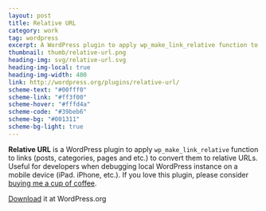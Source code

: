 ```yaml
---
layout: post
title: Relative URL
category: work
tag: wordpress
excerpt: A WordPress plugin to apply wp_make_link_relative function to links to convert them to relative URLs.
thumbnail: thumb/relative-url.png
heading-img: svg/relative-url.svg
heading-img-local: true
heading-img-width: 400
link: http://wordpress.org/plugins/relative-url/
scheme-text: "#00fff0"
scheme-link: "#ff3f00"
scheme-hover: "#fffd4a"
scheme-code: "#39beb6"
scheme-bg: "#001311"
scheme-bg-light: true
---
```


<p><b>Relative URL</b> is a WordPress plugin to apply <code>wp_make_link_relative</code> function to links (posts, categories, pages and etc.) to convert them to relative URLs. Useful for developers when debugging local WordPress instance on a mobile device (iPad. iPhone, etc.). If you love this plugin, please consider <a href="{{ '/donate/' | prepend: site.base }}">buying me a cup of coffee</a>.</p>

<p class="download"><a href="http://wordpress.org/extend/plugins/relative-url/">Download</a> it at WordPress.org</p>

